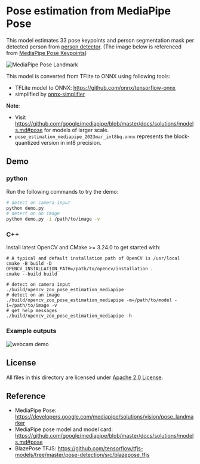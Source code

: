 # Pose estimation from MediaPipe Pose

This model estimates 33 pose keypoints and person segmentation mask per detected person from [person detector](../person_detection_mediapipe). (The image below is referenced from [MediaPipe Pose Keypoints](https://github.com/tensorflow/tfjs-models/tree/master/pose-detection#blazepose-keypoints-used-in-mediapipe-blazepose))
 
![MediaPipe Pose Landmark](examples/pose_landmarks.png)

This model is converted from TFlite to ONNX using following tools:
- TFLite model to ONNX: https://github.com/onnx/tensorflow-onnx
- simplified by [onnx-simplifier](https://github.com/daquexian/onnx-simplifier)

**Note**:
- Visit https://github.com/google/mediapipe/blob/master/docs/solutions/models.md#pose for models of larger scale.
- `pose_estimation_mediapipe_2023mar_int8bq.onnx` represents the block-quantized version in int8 precision.

## Demo

### python

Run the following commands to try the demo:
```bash
# detect on camera input
python demo.py
# detect on an image
python demo.py -i /path/to/image -v
```
### C++

Install latest OpenCV and CMake >= 3.24.0 to get started with:

```shell
# A typical and default installation path of OpenCV is /usr/local
cmake -B build -D OPENCV_INSTALLATION_PATH=/path/to/opencv/installation .
cmake --build build

# detect on camera input
./build/opencv_zoo_pose_estimation_mediapipe
# detect on an image
./build/opencv_zoo_pose_estimation_mediapipe -m=/path/to/model -i=/path/to/image -v
# get help messages
./build/opencv_zoo_pose_estimation_mediapipe -h
```

### Example outputs

![webcam demo](./example_outputs/mpposeest_demo.webp)

## License

All files in this directory are licensed under [Apache 2.0 License](LICENSE).

## Reference
- MediaPipe Pose: https://developers.google.com/mediapipe/solutions/vision/pose_landmarker
- MediaPipe pose model and model card: https://github.com/google/mediapipe/blob/master/docs/solutions/models.md#pose
- BlazePose TFJS: https://github.com/tensorflow/tfjs-models/tree/master/pose-detection/src/blazepose_tfjs
